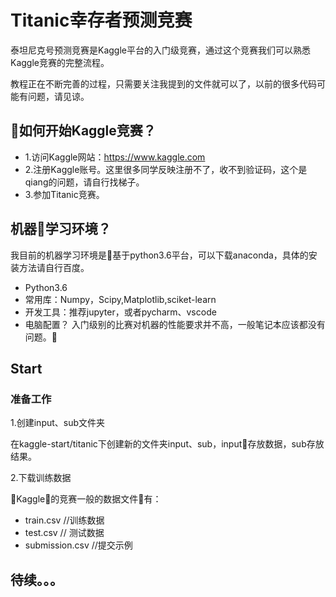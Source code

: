 # Titanic幸存者预测竞赛

泰坦尼克号预测竞赛是Kaggle平台的入门级竞赛，通过这个竞赛我们可以熟悉Kaggle竞赛的完整流程。

教程正在不断完善的过程，只需要关注我提到的文件就可以了，以前的很多代码可能有问题，请见谅。

## 如何开始Kaggle竞赛？

- 1.访问Kaggle网站：https://www.kaggle.com
- 2.注册Kaggle账号。这里很多同学反映注册不了，收不到验证码，这个是qiang的问题，请自行找梯子。
- 3.参加Titanic竞赛。

## 机器学习环境？

我目前的机器学习环境是基于python3.6平台，可以下载anaconda，具体的安装方法请自行百度。

- Python3.6
- 常用库：Numpy，Scipy,Matplotlib,sciket-learn
- 开发工具：推荐jupyter，或者pycharm、vscode
- 电脑配置？ 入门级别的比赛对机器的性能要求并不高，一般笔记本应该都没有问题。

## Start

### 准备工作

1.创建input、sub文件夹

在kaggle-start/titanic下创建新的文件夹input、sub，input存放数据，sub存放结果。

2.下载训练数据

Kaggle的竞赛一般的数据文件有：

- train.csv      //训练数据
- test.csv       // 测试数据
- submission.csv //提交示例


## 待续。。。


